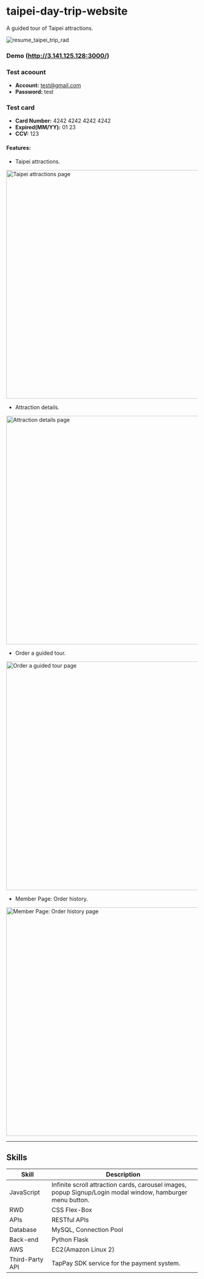 # taipei-day-trip-website

A guided tour of Taipei attractions.

![resume_taipei_trip_rad](https://user-images.githubusercontent.com/61710519/131243692-0a8f6bb7-d8b0-499a-add2-b6848b118e3a.png)

### Demo (http://3.141.125.128:3000/)

### Test acoount
- **Account:** test@gmail.com
- **Password:** test
### Test card
- **Card Number:** 4242 4242 4242 4242
- **Expired(MM/YY):** 01 23 
- **CCV:** 123

#### Features:
- Taipei attractions.

<img width="600" alt="Taipei attractions page" src="https://user-images.githubusercontent.com/61710519/131245068-3567d5b4-2c57-4045-a5a1-1de03ad3a425.png"></img>

- Attraction details.

<img width="600" alt="Attraction details page" src="https://user-images.githubusercontent.com/61710519/131245049-9df3eb1e-37f1-48f0-bb69-5f003d72a3f1.png"></img>

- Order a guided tour.

<img width="600" alt="Order a guided tour page" src="https://user-images.githubusercontent.com/61710519/131245183-73181411-89ed-4b60-85cd-77859c9d3ca0.png"></img>

- Member Page: Order history.

<img width="600" alt=" Member Page: Order history page" src="https://user-images.githubusercontent.com/61710519/131245040-331a9e5a-1462-4ff5-9998-02985da3c98f.png"></img>

---
## Skills

| Skill       | Description     | 
| ------------- |-------------| 
| JavaScript   | Infinite scroll attraction cards, carousel images, popup Signup/Login modal window, hamburger menu button. | 
| RWD   | CSS Flex-Box | 
| APIs   |  RESTful APIs | 
| Database  | MySQL, Connection Pool   |   
| Back-end |Python Flask  | 
| AWS   | EC2(Amazon Linux 2)   | 
| Third-Party API | TapPay SDK service for the payment system. | 


